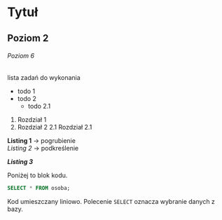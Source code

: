 # Tytuł
## Poziom 2
###### Poziom 6

lista zadań do wykonania
* todo 1
* todo 2
  * todo 2.1
 
1. Rozdział 1
2. Rozdział 2
  2.1 Rozdział 2.1

**Listing 1** -> pogrubienie  
_Listing 2_ -> podkreślenie

**_Listing 3_**

Poniżej to blok kodu.
```sql
SELECT * FROM osoba;
```
Kod umieszczany liniowo. Polecenie `SELECT` oznacza wybranie danych z bazy.



